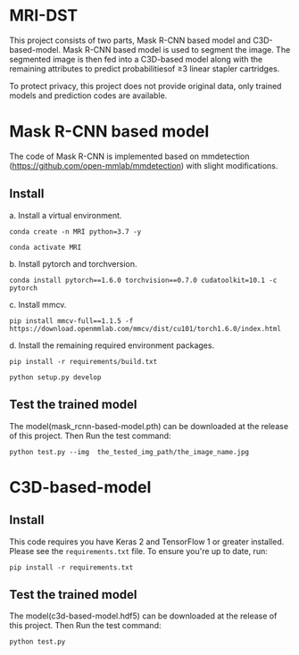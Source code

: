 # MRI-DST
This project consists of two parts, Mask R-CNN based model and C3D-based-model. Mask R-CNN based model is used to segment the image. The segmented image is then fed into a C3D-based model along with the remaining attributes to predict probabilitiesof ≥3 linear stapler cartridges.

To protect privacy, this project does not provide original data, only trained models and prediction codes are available.

# Mask R-CNN based model
The code of Mask R-CNN is implemented based on mmdetection (https://github.com/open-mmlab/mmdetection) with slight modifications. 
## Install
a. Install a virtual environment.

  `conda create -n MRI python=3.7 -y`
  
  `conda activate MRI`
  
b. Install pytorch and torchversion.

  `conda install pytorch==1.6.0 torchvision==0.7.0 cudatoolkit=10.1 -c pytorch`
  
c. Install mmcv.

  `pip install mmcv-full==1.1.5 -f https://download.openmmlab.com/mmcv/dist/cu101/torch1.6.0/index.html`
  
d. Install the remaining required environment packages.

  `pip install -r requirements/build.txt`
  
  `python setup.py develop`

## Test the trained model

The model(mask_rcnn-based-model.pth) can be downloaded at the release of this project. Then Run the test command:

`python test.py --img  the_tested_img_path/the_image_name.jpg`

# C3D-based-model
## Install 

This code requires you have Keras 2 and TensorFlow 1 or greater installed. Please see the `requirements.txt` file. To ensure you're up to date, run:

`pip install -r requirements.txt`

## Test the trained model
The model(c3d-based-model.hdf5) can be downloaded at the release of this project. Then Run the test command:

`python test.py`
